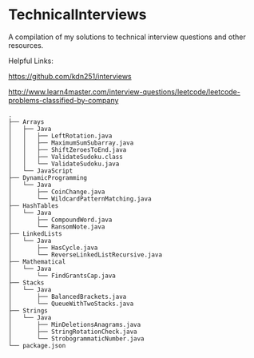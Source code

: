 # TechnicalInterviews
A compilation of my solutions to technical interview
questions and other resources.

Helpful Links:

https://github.com/kdn251/interviews

http://www.learn4master.com/interview-questions/leetcode/leetcode-problems-classified-by-company

```
.  
├── Arrays  
│   ├── Java  
│   │   ├── LeftRotation.java  
│   │   ├── MaximumSumSubarray.java  
│   │   ├── ShiftZeroesToEnd.java  
│   │   ├── ValidateSudoku.class  
│   │   └── ValidateSudoku.java  
│   └── JavaScript  
├── DynamicProgramming  
│   └── Java  
│       ├── CoinChange.java  
│       └── WildcardPatternMatching.java  
├── HashTables  
│   └── Java  
│       ├── CompoundWord.java  
│       └── RansomNote.java  
├── LinkedLists  
│   └── Java  
│       ├── HasCycle.java  
│       └── ReverseLinkedListRecursive.java  
├── Mathematical  
│   └── Java  
│       └── FindGrantsCap.java  
├── Stacks  
│   └── Java  
│       ├── BalancedBrackets.java  
│       └── QueueWithTwoStacks.java  
├── Strings  
│   └── Java  
│       ├── MinDeletionsAnagrams.java  
│       ├── StringRotationCheck.java  
│       └── StrobogrammaticNumber.java  
└── package.json  
```
